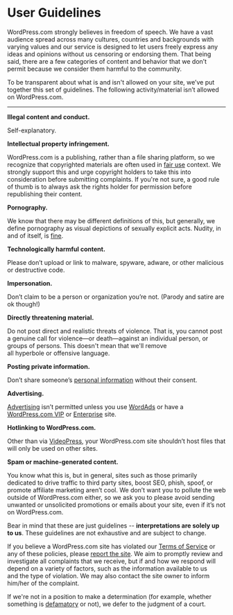 <!--
 These are the User Guidelines that appear at http://en.support.wordpress.com/user-guidelines/
 You can also find me at http://github.com/automattic/legalmattic
 -->
 
# User Guidelines

WordPress.com strongly believes in freedom of speech. We have a vast audience spread across many cultures, countries and backgrounds with varying values and our service is designed to let users freely express any ideas and opinions without us censoring or endorsing them. That being said, there are a few categories of content and behavior that we don’t permit because we consider them harmful to the community.

To be transparent about what is and isn't allowed on your site, we’ve put together this set of guidelines. The following activity/material isn’t allowed on WordPress.com.

* * *

**Illegal content and conduct.**

Self-explanatory.

**Intellectual property infringement.**

WordPress.com is a publishing, rather than a file sharing platform, so we recognize that copyrighted materials are often used in [fair use](http://en.support.wordpress.com/fair-use/) context. We strongly support this and urge copyright holders to take this into consideration before submitting complaints. If you're not sure, a good rule of thumb is to always ask the rights holder for permission before republishing their content.

**Pornography.**

We know that there may be different definitions of this, but generally, we define pornography as visual depictions of sexually explicit acts. Nudity, in and of itself, is [fine](http://en.support.wordpress.com/mature-content/).

**Technologically harmful content.**

Please don’t upload or link to malware, spyware, adware, or other malicious or destructive code.

**Impersonation.**

Don’t claim to be a person or organization you’re not. (Parody and satire are ok though!)

**Directly threatening material.**

Do not post direct and realistic threats of violence. That is, you cannot post a genuine call for violence—or death—against an individual person, or groups of persons. This doesn't mean that we'll remove all hyperbole or offensive language.

**Posting private information.**

Don’t share someone’s [personal information](http://en.support.wordpress.com/private-information/) without their consent.

**Advertising.**

[Advertising](http://en.support.wordpress.com/advertising/) isn’t permitted unless you use [WordAds](http://www.wordads.co) or have a [WordPress.com VIP](http://vip.wordpress.com/our-services/) or [Enterprise](http://wordpress.com/enterprise/) site.

**Hotlinking to WordPress.com.**

Other than via [VideoPress](http://en.support.wordpress.com/videopress/), your WordPress.com site shouldn’t host files that will only be used on other sites.

**Spam or machine-generated content.**

You know what this is, but in general, sites such as those primarily dedicated to drive traffic to third party sites, boost SEO, phish, spoof, or promote affiliate marketing aren’t cool. We don’t want you to pollute the web outside of WordPress.com either, so we ask you to please avoid sending unwanted or unsolicited promotions or emails about your site, even if it’s not on WordPress.com.

Bear in mind that these are just guidelines -- **interpretations are solely up to us**. These guidelines are not exhaustive and are subject to change.

If you believe a WordPress.com site has violated our [Terms of Service](http://en.wordpress.com/tos) or any of these policies, please [report the site](http://en.support.wordpress.com/report-blogs/). We aim to promptly review and investigate all complaints that we receive, but if and how we respond will depend on a variety of factors, such as the information available to us and the type of violation. We may also contact the site owner to inform him/her of the complaint.

If we're not in a position to make a determination (for example, whether something is [defamatory](http://en.support.wordpress.com/defamation/) or not), we defer to the judgment of a court.
